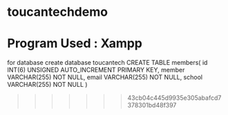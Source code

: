 # toucantechdemo

# Program Used : Xampp

for database
create database  toucantech
CREATE TABLE members(
id INT(6) UNSIGNED AUTO_INCREMENT PRIMARY KEY,
member VARCHAR(255) NOT NULL,
email VARCHAR(255) NOT NULL,
school VARCHAR(255) NOT NULL
)
>>>>>>> 43cb04c445d9935e305abafcd7378301bd48f397
